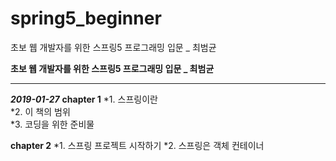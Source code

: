 # spring5_beginner
초보 웹 개발자를 위한 스프링5 프로그래밍 입문 _ 최범균


**초보 웹 개발자를 위한 스프링5 프로그래밍 입문 _ 최범균**
***
***2019-01-27*** 
****chapter 1****
*1. 스프링이란  
*2. 이 책의 범위  
*3. 코딩을 위한 준비물  

****chapter 2****
*1. 스프링 프로젝트 시작하기
*2. 스프링은 객체 컨테이너

